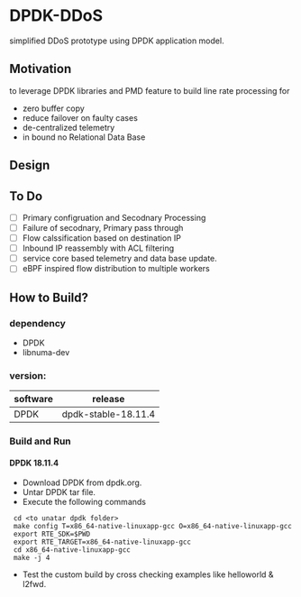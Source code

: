 # DPDK-DDoS
simplified DDoS prototype using DPDK application model.

## Motivation
to leverage DPDK libraries and PMD feature to build line rate processing for
- zero buffer copy
- reduce failover on faulty cases
- de-centralized telemetry
- in bound no Relational Data Base

## Design

## To Do
 - [ ] Primary configruation and Secodnary Processing
 - [ ] Failure of secodnary, Primary pass through
 - [ ] Flow calssification based on destination IP
 - [ ] Inbound IP reassembly with ACL filtering
 - [ ] service core based telemetry and data base update.
 - [ ] eBPF inspired flow distribution to multiple workers

## How to Build?

### dependency
 - DPDK
 - libnuma-dev

### version:
| software | release |
| -- | -- |
| DPDK | dpdk-stable-18.11.4 |

### Build and Run

#### DPDK 18.11.4
- Download DPDK from dpdk.org.
- Untar DPDK tar file.
- Execute the following commands
```
 cd <to unatar dpdk folder>
 make config T=x86_64-native-linuxapp-gcc O=x86_64-native-linuxapp-gcc
 export RTE_SDK=$PWD
 export RTE_TARGET=x86_64-native-linuxapp-gcc
 cd x86_64-native-linuxapp-gcc
 make -j 4
```
- Test the custom build by cross checking examples like helloworld & l2fwd.

